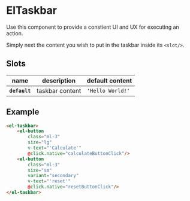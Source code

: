 # ElTaskbar
Use this component to provide a constient UI and UX for executing an action.

Simply next the content you wish to put in the taskbar inside its `<slot/>`.

## Slots
| **name**      | **description** | **default content** |
|---------------|-----------------|---------------------|
| **`default`** | taskbar content | `'Hello World!'`    |

## Example
```html
<el-taskbar>
	<el-button
		class="ml-3"
		size="lg"
		v-text="'Calculate'"
		@click.native="calculateButtonClick"/>
	<el-button
		class="ml-3"
		size="sm"
		variant="secondary"
		v-text="'reset'"
		@click.native="resetButtonClick"/>
</el-taskbar>
```